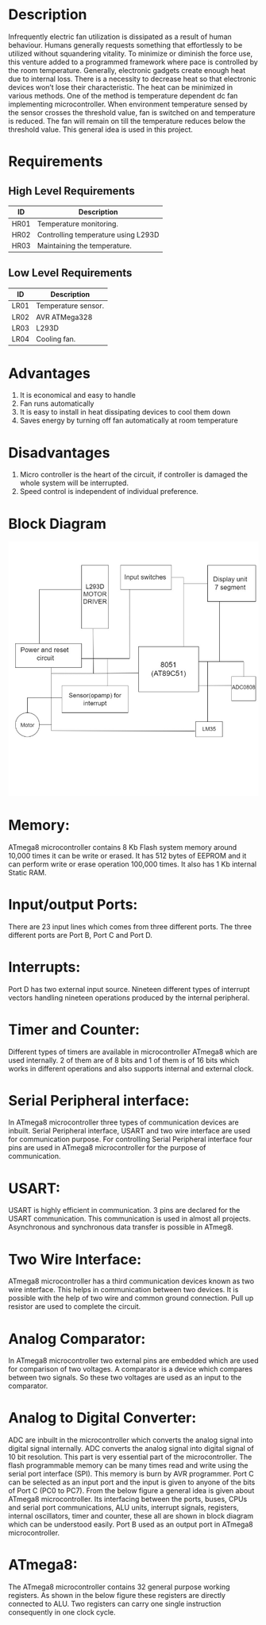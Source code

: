 # Description
   Infrequently electric fan utilization is dissipated as a result of human behaviour. Humans generally requests something that effortlessly to be utilized without squandering vitality. To minimize or diminish the force use, this venture added to a programmed framework where pace is controlled by the room temperature.
   Generally, electronic gadgets create enough heat due to internal loss. There is a necessity to decrease heat so that electronic devices won’t lose their characteristic. The heat can be minimized in various methods. One of the method is temperature dependent dc fan implementing microcontroller. When environment temperature sensed by the sensor crosses the threshold value, fan is switched on and temperature is reduced. The fan will remain on till the temperature reduces below the threshold value. This general idea is used in this project.

# Requirements
## High Level Requirements
| ID | Description | 
| --- | --- | 
| HR01 | Temperature monitoring.  | 
| HR02 | Controlling temperature using L293D | 
| HR03 | Maintaining the temperature. | 

## Low Level Requirements
| ID | Description | 
| --- | --- | 
| LR01 | Temperature sensor. | 
| LR02 | AVR ATMega328 | 
| LR03 | L293D | 
| LR04 | Cooling fan. | 

# Advantages
1. It is economical and easy to handle
2. Fan runs automatically
3. It is easy to install in heat dissipating devices to cool them down
4. Saves energy by turning off fan automatically at room temperature

# Disadvantages
1. Micro controller is the heart of the circuit, if controller is damaged the whole system will be interrupted.
2. Speed control is independent of individual preference.

# Block Diagram
![BlockDiagram](https://github.com/nithin210/M2-EmbSys/blob/c58d8c9c9c4622ed30df9f080114df4628614329/Project/5_Report/BlockDiagram.jpeg)

# Memory: 
ATmega8 microcontroller contains 8 Kb Flash system memory around 10,000 times it can be write or 
erased.
It has 512 bytes of EEPROM and it can perform write or erase operation 100,000 times.
It also has 1 Kb internal Static RAM.

# Input/output Ports:
There are 23 input lines which comes from three different ports. The three different ports are Port B, Port 
C and Port D.

# Interrupts:
Port D has two external input source. Nineteen different types of interrupt vectors handling nineteen 
operations produced by the internal peripheral.

# Timer and Counter:
Different types of timers are available in microcontroller ATmega8 which are used internally. 2 of them 
are of 8 bits and 1 of them is of 16 bits which works in different operations and also supports internal 
and external clock.

# Serial Peripheral interface:
In ATmega8 microcontroller three types of communication devices are inbuilt. Serial Peripheral 
interface, USART and two wire interface are used for communication purpose. For controlling Serial 
Peripheral interface four pins are used in ATmega8 microcontroller for the purpose of communication.

# USART:
USART is highly efficient in communication. 3 pins are declared for the USART communication. This 
communication is used in almost all projects. Asynchronous and synchronous data transfer is possible in 
ATmeg8.

# Two Wire Interface:
ATmega8 microcontroller has a third communication devices known as two wire interface. This helps in
communication between two devices. It is possible with the help of two wire and common ground 
connection. Pull up resistor are used to complete the circuit.

# Analog Comparator:
In ATmega8 microcontroller two external pins are embedded which are used for comparison of two 
voltages. A comparator is a device which compares between two signals. So these two voltages are used 
as an input to the comparator.

# Analog to Digital Converter:
ADC are inbuilt in the microcontroller which converts the analog signal into digital signal internally. 
ADC converts the analog signal into digital signal of 10 bit resolution. This part is very essential part of 
the microcontroller.
The flash programmable memory can be many times read and write using the serial port interface (SPI). 
This memory is burn by AVR programmer. Port C can be selected as an input port and the input is given 
to anyone of the bits of Port C (PC0 to PC7). 
From the below figure a general idea is given about ATmega8 microcontroller. Its interfacing between
the ports, buses, CPUs and serial port communications, ALU units, interrupt signals, registers, internal 
oscillators, timer and counter, these all are shown in block diagram which can be understood easily. Port 
B used as an output port in ATmega8 microcontroller.

# ATmega8:
The ATmega8 microcontroller contains 32 general purpose working registers. As shown in the below 
figure these registers are directly connected to ALU. Two registers can carry one single instruction
consequently in one clock cycle.
